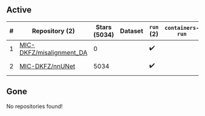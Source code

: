 ## Active
| # | Repository (2) | Stars (5034) | Dataset | `run` (2) | `containers-run` | Last Modified |
| --- | --- | --- | --- | --- | --- | --- |
| 1 | [MIC-DKFZ/misalignment_DA](https://github.com/MIC-DKFZ/misalignment_DA) | 0 |  | :heavy_check_mark: |  | 2024-03-01 10:16:52+00:00 |
| 2 | [MIC-DKFZ/nnUNet](https://github.com/MIC-DKFZ/nnUNet) | 5034 |  | :heavy_check_mark: |  | 2024-04-26 10:04:09+00:00 |

## Gone
No repositories found!
